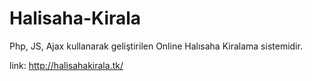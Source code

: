 # Halisaha-Kirala
 Php, JS, Ajax kullanarak geliştirilen Online Halısaha Kiralama sistemidir.
 
 link: http://halisahakirala.tk/

